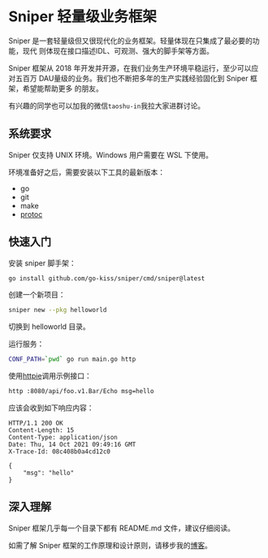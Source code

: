 # Sniper 轻量级业务框架

Sniper 是一套轻量级但又很现代化的业务框架。轻量体现在只集成了最必要的功能，现代
则体现在接口描述IDL、可观测、强大的脚手架等方面。

Sniper 框架从 2018 年开发并开源，在我们业务生产环境平稳运行，至少可以应对五百万 
DAU量级的业务。我们也不断把多年的生产实践经验固化到 Sniper 框架，希望能帮助更多 
的朋友。

有兴趣的同学也可以加我的微信`taoshu-in`我拉大家进群讨论。

## 系统要求

Sniper 仅支持 UNIX 环境。Windows 用户需要在 WSL 下使用。

环境准备好之后，需要安装以下工具的最新版本：

- go
- git
- make
- [protoc](https://github.com/google/protobuf)

## 快速入门

安装 sniper 脚手架：

```bash
go install github.com/go-kiss/sniper/cmd/sniper@latest
```

创建一个新项目：

```bash
sniper new --pkg helloworld
```

切换到 helloworld 目录。

运行服务：

```bash
CONF_PATH=`pwd` go run main.go http
```

使用[httpie](https://httpie.io)调用示例接口：

```bash
http :8080/api/foo.v1.Bar/Echo msg=hello
```

应该会收到如下响应内容：

```
HTTP/1.1 200 OK
Content-Length: 15
Content-Type: application/json
Date: Thu, 14 Oct 2021 09:49:16 GMT
X-Trace-Id: 08c408b0a4cd12c0

{
    "msg": "hello"
}
```

## 深入理解

Sniper 框架几乎每一个目录下都有 README.md 文件，建议仔细阅读。

如需了解 Sniper 框架的工作原理和设计原则，请移步我的[博客](https://taoshu.in/go/sniper.html)。
